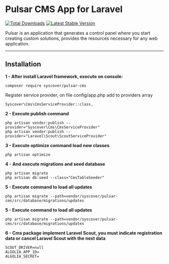 # Pulsar CMS App for Laravel

[![Total Downloads](https://poser.pugx.org/syscover/pulsar-cms/downloads)](https://packagist.org/packages/syscover/pulsar-cms)
[![Latest Stable Version](http://img.shields.io/github/release/syscover/pulsar-cms.svg)](https://packagist.org/packages/syscover/pulsar-cms)

Pulsar is an application that generates a control panel where you start creating custom solutions, provides the resources necessary for any web application.

---

## Installation

**1 - After install Laravel framework, execute on console:**
```
composer require syscover/pulsar-cms
```

Register service provider, on file config/app.php add to providers array
```
Syscover\Cms\CmsServiceProvider::class,
```

**2 - Execute publish command**
```
php artisan vendor:publish --provider="Syscover\Cms\CmsServiceProvider"
php artisan vendor:publish --provider="Laravel\Scout\ScoutServiceProvider"
```

**3 - Execute optimize command load new classes**
```
php artisan optimize
```

**4 - And execute migrations and seed database**
```
php artisan migrate
php artisan db:seed --class="CmsTableSeeder"
```

**5 - Execute command to load all updates**
```
php artisan migrate --path=vendor/syscover/pulsar-cms/src/database/migrations/updates
```

**5 - Execute command to load all updates**
```
php artisan migrate --path=vendor/syscover/pulsar-cms/src/database/migrations/updates
```

**6 - Cms package implement Laravel Scout, you must indicate registration data or cancel Laravel Scout with the next data**
```
SCOUT_DRIVER=null
ALGOLIA_APP_ID=
ALGOLIA_SECRET=
```